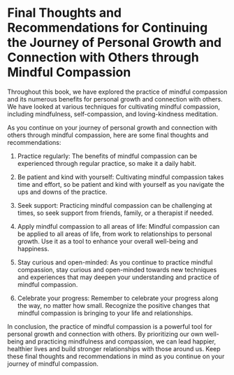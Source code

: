 Final Thoughts and Recommendations for Continuing the Journey of Personal Growth and Connection with Others through Mindful Compassion
=============================================================================================================================================================

Throughout this book, we have explored the practice of mindful compassion and its numerous benefits for personal growth and connection with others. We have looked at various techniques for cultivating mindful compassion, including mindfulness, self-compassion, and loving-kindness meditation.

As you continue on your journey of personal growth and connection with others through mindful compassion, here are some final thoughts and recommendations:

1. Practice regularly: The benefits of mindful compassion can be experienced through regular practice, so make it a daily habit.

2. Be patient and kind with yourself: Cultivating mindful compassion takes time and effort, so be patient and kind with yourself as you navigate the ups and downs of the practice.

3. Seek support: Practicing mindful compassion can be challenging at times, so seek support from friends, family, or a therapist if needed.

4. Apply mindful compassion to all areas of life: Mindful compassion can be applied to all areas of life, from work to relationships to personal growth. Use it as a tool to enhance your overall well-being and happiness.

5. Stay curious and open-minded: As you continue to practice mindful compassion, stay curious and open-minded towards new techniques and experiences that may deepen your understanding and practice of mindful compassion.

6. Celebrate your progress: Remember to celebrate your progress along the way, no matter how small. Recognize the positive changes that mindful compassion is bringing to your life and relationships.

In conclusion, the practice of mindful compassion is a powerful tool for personal growth and connection with others. By prioritizing our own well-being and practicing mindfulness and compassion, we can lead happier, healthier lives and build stronger relationships with those around us. Keep these final thoughts and recommendations in mind as you continue on your journey of mindful compassion.

